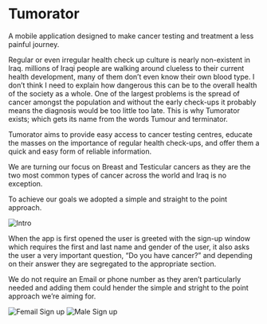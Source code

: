 # Tumorator
A mobile application designed to make cancer testing and treatment a less painful journey.

Regular or even irregular health check up culture is nearly non-existent in Iraq. millions of Iraqi people are walking around clueless to their current health development, many of them don’t even know their own blood type. I don’t think I need to explain how dangerous this can be to the overall health of the society as a whole.
One of the largest problems is the spread of cancer amongst the population and without the early check-ups it probably means the diagnosis would be too little too late.
This is why Tumorator exists; which gets its name from the words Tumour and terminator.

Tumorator aims to provide easy access to cancer testing centres, educate the masses on the importance of regular health check-ups, and offer them a quick and easy form of reliable information.

We are turning our focus on Breast and Testicular cancers as they are the two most common types of cancer across the world and Iraq is no exception.

To achieve our goals we adopted a simple and straight to the point approach.

![Intro](https://user-images.githubusercontent.com/129291090/228602753-3909e75d-493b-468c-aefc-a8a83bcb2dbe.png)

When the app is first opened the user is greeted with the sign-up window which requires the first and last name and gender of the user, it also asks the user a very important question, “Do you have cancer?” and depending on their answer they are segregated to the appropriate section.

We do not require an Email or phone number as they aren’t particularly needed and adding them could hender the simple and stright to the point approach we’re aiming for.

![Femail Sign up](https://user-images.githubusercontent.com/129291090/228602835-c9f76d37-19ed-4762-8140-cb76d0b65e0a.png)
![Male Sign up](https://user-images.githubusercontent.com/129291090/228603366-a7f8a4e5-e1e6-48d6-b27a-a0514f99c34a.png)
